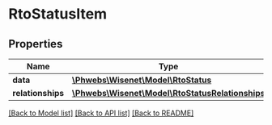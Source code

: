 # RtoStatusItem

## Properties
Name | Type | Description | Notes
------------ | ------------- | ------------- | -------------
**data** | [**\Phwebs\Wisenet\Model\RtoStatus**](RtoStatus.md) |  | [optional] 
**relationships** | [**\Phwebs\Wisenet\Model\RtoStatusRelationships**](RtoStatusRelationships.md) |  | [optional] 

[[Back to Model list]](../../README.md#documentation-for-models) [[Back to API list]](../../README.md#documentation-for-api-endpoints) [[Back to README]](../../README.md)

